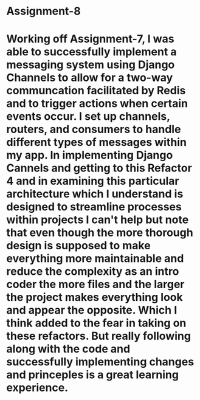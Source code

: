 # Assignment-8

# Working off Assignment-7, I was able to successfully implement a messaging system using Django Channels to allow for a two-way communcation facilitated by Redis and to trigger actions when certain events occur. I set up channels, routers, and consumers to handle different types of messages within my app. In implementing Django Cannels and getting to this Refactor 4 and in examining this particular architecture which I understand is designed to streamline processes within projects I can't help but note that even though the more thorough design is supposed to make everything more maintainable and reduce the complexity as an intro coder the more files and the larger the project makes everything look and appear the opposite. Which I think added to the fear in taking on these refactors. But really following along with the code and successfully implementing changes and princeples is a great learning experience. 